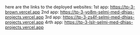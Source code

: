 here are the links to the deployed websites:
  1st app: https://tp-3-brown.vercel.app
  2nd app: https://tp-3-yo8m-selmi-med-dhias-projects.vercel.app
  3rd app: https://tp-3-zs4f-selmi-med-dhias-projects.vercel.app
  4rth app: https://tp-3-lslr-selmi-med-dhias-projects.vercel.app
